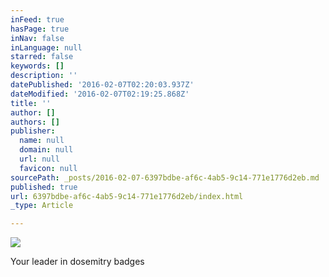 ```yaml
---
inFeed: true
hasPage: true
inNav: false
inLanguage: null
starred: false
keywords: []
description: ''
datePublished: '2016-02-07T02:20:03.937Z'
dateModified: '2016-02-07T02:19:25.868Z'
title: ''
author: []
authors: []
publisher:
  name: null
  domain: null
  url: null
  favicon: null
sourcePath: _posts/2016-02-07-6397bdbe-af6c-4ab5-9c14-771e1776d2eb.md
published: true
url: 6397bdbe-af6c-4ab5-9c14-771e1776d2eb/index.html
_type: Article

---
```

![](https://the-grid-user-content.s3-us-west-2.amazonaws.com/1fc600fd-dd98-450f-9079-7eb4843da18a.jpg)

Your leader in dosemitry badges